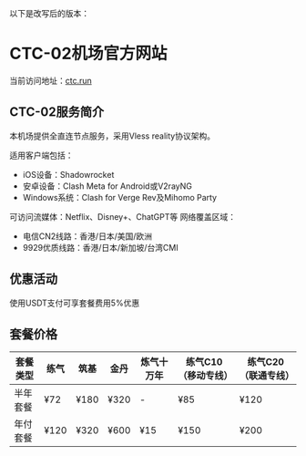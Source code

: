 以下是改写后的版本：

# CTC-02机场官方网站

当前访问地址：[ctc.run](https://url.gogogomiao.one/QYTN)

## CTC-02服务简介

本机场提供全直连节点服务，采用Vless reality协议架构。

适用客户端包括：
- iOS设备：Shadowrocket
- 安卓设备：Clash Meta for Android或V2rayNG
- Windows系统：Clash for Verge Rev及Mihomo Party

可访问流媒体：Netflix、Disney+、ChatGPT等
网络覆盖区域：
- 电信CN2线路：香港/日本/美国/欧洲
- 9929优质线路：香港/日本/新加坡/台湾CMI

## 优惠活动

使用USDT支付可享套餐费用5%优惠

## 套餐价格

| 套餐类型 | 练气 | 筑基 | 金丹 | 炼气十万年 | 练气C10（移动专线） | 练气C20（联通专线） |
|----------|------|------|------|------------|----------------------|----------------------|
| 半年套餐 | ¥72  | ¥180 | ¥320 | -          | ¥85                  | ¥120                 |
| 年付套餐 | ¥120 | ¥320 | ¥600 | ¥15        | ¥150                 | ¥200                 |